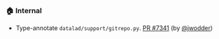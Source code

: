 ### 🏠 Internal

- Type-annotate `datalad/support/gitrepo.py`.  [PR #7341](https://github.com/datalad/datalad/pull/7341) (by [@jwodder](https://github.com/jwodder))
